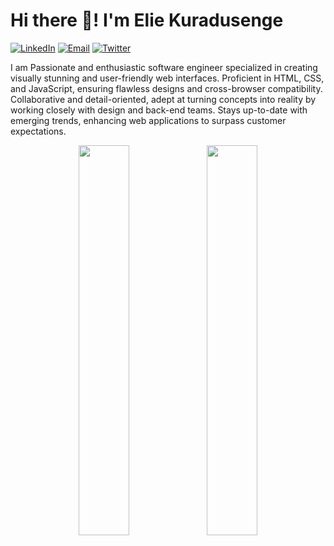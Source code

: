 # Hi there 👋! I'm Elie Kuradusenge


[![LinkedIn](https://img.shields.io/badge/-LinkedIn-0077B5?style=for-the-badge&logo=linkedin&logoColor=white)](https://www.linkedin.com/in/elia-kuradusenge/)
[![Email](https://img.shields.io/badge/-Email-D14836?style=for-the-badge&logo=gmail&logoColor=white)](mailto:elkuradusenge@gmail.com)
[![Twitter](https://img.shields.io/badge/-Twitter-1DA1F2?style=for-the-badge&logo=twitter&logoColor=white)](https://twitter.com/elijahladdie)

I am Passionate and enthusiastic software engineer specialized in creating visually stunning and user-friendly web interfaces. Proficient in HTML, CSS, and JavaScript, ensuring flawless designs and cross-browser compatibility. Collaborative and detail-oriented, adept at turning concepts into reality by working closely with design and back-end teams. Stays up-to-date with emerging trends, enhancing web applications to surpass customer expectations.

<div align="center" >
  

  <img width="40%" src="https://github-readme-stats.vercel.app/api/top-langs/?username=elijahladdie&layout=compact&text_color=daf7dc&bg_color=151515&hide=css" />
  <img width="40%" src="https://github-readme-streak-stats.herokuapp.com/?user=elijahladdie&theme=tokyonight" />
</div>

